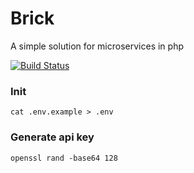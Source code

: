 # Brick
A simple solution for microservices in php

[![Build Status](https://travis-ci.org/bereczkybalazs/brick.svg?branch=master)](https://travis-ci.org/bereczkybalazs/brick)

### Init
```
cat .env.example > .env
```

### Generate api key
```
openssl rand -base64 128
```

